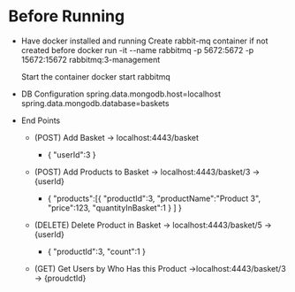 
# Before Running
- Have docker installed and running
  Create rabbit-mq container if not created before
  docker run -it --name rabbitmq -p 5672:5672 -p 15672:15672 rabbitmq:3-management

  Start the container
  docker start rabbitmq

- DB Configuration
  spring.data.mongodb.host=localhost
  spring.data.mongodb.database=baskets


- End Points
    
  - (POST) Add Basket -> localhost:4443/basket
    - {
    "userId":3
    }
                                                       
  - (POST) Add Products to Basket -> localhost:4443/basket/3   ->  {userId}
    - {
  "products":[{
  "productId":3,
  "productName":"Product 3",
  "price":123,
  "quantityInBasket":1
  }
  ]
  }
                                                        
  - (DELETE) Delete Product in Basket -> localhost:4443/basket/5 -> {userId}
    - {
  "productId":3,
  "count":1
  }
                                                                
  - (GET) Get Users by Who Has this Product ->localhost:4443/basket/3 -> {proudctId} 
